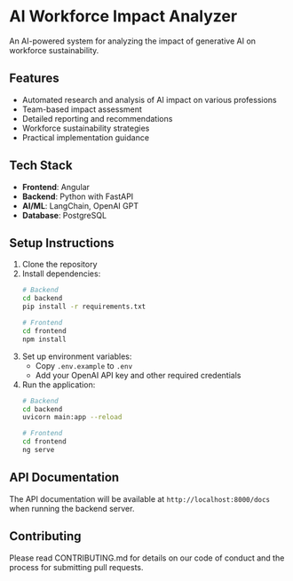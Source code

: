 # AI Workforce Impact Analyzer

An AI-powered system for analyzing the impact of generative AI on workforce sustainability.

## Features

- Automated research and analysis of AI impact on various professions
- Team-based impact assessment
- Detailed reporting and recommendations
- Workforce sustainability strategies
- Practical implementation guidance

## Tech Stack

- **Frontend**: Angular
- **Backend**: Python with FastAPI
- **AI/ML**: LangChain, OpenAI GPT
- **Database**: PostgreSQL

## Setup Instructions

1. Clone the repository
2. Install dependencies:
   ```bash
   # Backend
   cd backend
   pip install -r requirements.txt
   
   # Frontend
   cd frontend
   npm install
   ```
3. Set up environment variables:
   - Copy `.env.example` to `.env`
   - Add your OpenAI API key and other required credentials
4. Run the application:
   ```bash
   # Backend
   cd backend
   uvicorn main:app --reload
   
   # Frontend
   cd frontend
   ng serve
   ```

## API Documentation

The API documentation will be available at `http://localhost:8000/docs` when running the backend server.

## Contributing

Please read CONTRIBUTING.md for details on our code of conduct and the process for submitting pull requests.
